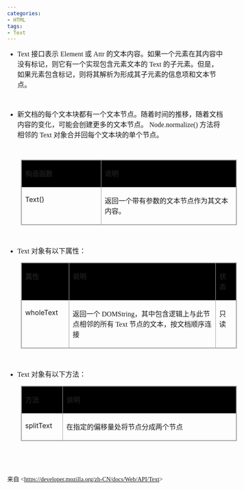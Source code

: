 ```yaml
---
categories:
- HTML
tags:
- Text
---
```


<ul>
    <li>&ZeroWidthSpace;&ZeroWidthSpace;<span style="font-family:&quot;Comic Sans MS&quot;; font-size:12pt">Text
        </span><span style="font-family:&quot;Microsoft YaHei UI&quot;; font-size:12pt">接口表示</span><span
            style="font-family:&quot;Comic Sans MS&quot;; font-size:12pt"> Element </span><span
            style="font-family:&quot;Microsoft YaHei UI&quot;; font-size:12pt">或</span><span
            style="font-family:&quot;Comic Sans MS&quot;; font-size:12pt"> Attr </span><span
            style="font-family:&quot;Microsoft YaHei UI&quot;; font-size:12pt">的文本内容。如果一个元素在其内容中没有标记，则它有一个实现包含元素文本的</span><span
            style="font-family:&quot;Comic Sans MS&quot;; font-size:12pt"> Text </span><span
            style="font-family:&quot;Microsoft YaHei UI&quot;; font-size:12pt">的子元素。但是，如果元素包含标记，则将其解析为形成其子元素的信息项和文本节点。</span>
    </li>
</ul>
<p style="margin-left:0; margin-right:0"><br></p>
<ul style="list-style-type:disc">
    <li><span
            style="font-family:&quot;Microsoft YaHei UI&quot;; font-size:12.0pt">新文档的每个文本块都有一个文本节点。随着时间的推移，随着文档内容的变化，可能会创建更多的文本节点。</span><span
            style="font-family:&quot;Comic Sans MS&quot;; font-size:12.0pt"> Node.normalize() </span><span
            style="font-family:&quot;Microsoft YaHei UI&quot;; font-size:12.0pt">方法将相邻的</span><span
            style="font-family:&quot;Comic Sans MS&quot;; font-size:12.0pt"> Text </span><span
            style="font-family:&quot;Microsoft YaHei UI&quot;; font-size:12.0pt">对象合并回每个文本块的单个节点。</span></li>
</ul>
<p style="margin-left:0; margin-right:0"><br></p>
<table border="1" cellpadding="0" cellspacing="0" summary=""
    style="border-collapse:collapse; border-color:#a3a3a3; border-style:solid; border-width:1pt; direction:ltr; margin-left:.3333in">
    <tbody>
        <tr>
            <td
                style="background-color:black; border-color:#a3a3a3; border-style:solid; border-width:1pt; vertical-align:top; width:1.7916in">
                <p style="margin-left:0; margin-right:0"><strong>构造函数</strong></p>
            </td>
            <td
                style="background-color:black; border-color:#a3a3a3; border-style:solid; border-width:1pt; vertical-align:top; width:3.1819in">
                <p style="margin-left:0; margin-right:0"><strong>说明</strong></p>
            </td>
        </tr>
        <tr>
            <td style="border-color:#a3a3a3; border-style:solid; border-width:1pt; vertical-align:top; width:1.7916in">
                <p style="margin-left:0; margin-right:0">Text()</p>
            </td>
            <td style="border-color:#a3a3a3; border-style:solid; border-width:1pt; vertical-align:top; width:3.1819in">
                <p style="margin-left:0; margin-right:0">返回一个带有参数的文本节点作为其文本内容。</p>
            </td>
        </tr>
    </tbody>
</table>
<p style="margin-left:0; margin-right:0"><br></p>
<ul style="list-style-type:disc">
    <li><span style="font-family:&quot;Comic Sans MS&quot;; font-size:12.0pt">Text</span><span
            style="font-family:&quot;Comic Sans MS&quot;; font-size:12.0pt"> </span><span
            style="font-family:&quot;Microsoft YaHei UI&quot;; font-size:12.0pt">对象有以下属性：</span></li>
</ul>
<table border="1" cellpadding="0" cellspacing="0" summary=""
    style="border-collapse:collapse; border-color:#a3a3a3; border-style:solid; border-width:1pt; direction:ltr; margin-left:.3333in">
    <tbody>
        <tr>
            <td
                style="background-color:black; border-color:#a3a3a3; border-style:solid; border-width:1pt; vertical-align:top; width:1.175in">
                <p style="margin-left:0; margin-right:0"><strong>属性</strong></p>
            </td>
            <td
                style="background-color:black; border-color:#a3a3a3; border-style:solid; border-width:1pt; vertical-align:top; width:6.0756in">
                <p style="margin-left:0; margin-right:0"><strong>说明</strong></p>
            </td>
            <td
                style="background-color:black; border-color:#a3a3a3; border-style:solid; border-width:1pt; vertical-align:top; width:.5in">
                <p style="margin-left:0; margin-right:0"><strong>状态</strong></p>
            </td>
        </tr>
        <tr>
            <td style="border-color:#a3a3a3; border-style:solid; border-width:1pt; vertical-align:top; width:1.175in">
                <p style="margin-left:0; margin-right:0">wholeText</p>
            </td>
            <td style="border-color:#a3a3a3; border-style:solid; border-width:1pt; vertical-align:top; width:6.0756in">
                <p style="margin-left:0; margin-right:0"><span
                        style="font-family:&quot;Microsoft YaHei UI&quot;">返回一个</span><span
                        style="font-family:&quot;Comic Sans MS&quot;"> DOMString</span><span
                        style="font-family:&quot;Microsoft YaHei UI&quot;">，其中包含逻辑上与此节点相邻的所有</span><span
                        style="font-family:&quot;Comic Sans MS&quot;"> Text </span><span
                        style="font-family:&quot;Microsoft YaHei UI&quot;">节点的文本，按文档顺序连接</span></p>
            </td>
            <td style="border-color:#a3a3a3; border-style:solid; border-width:1pt; vertical-align:top; width:.5in">
                <p style="margin-left:0; margin-right:0">只读</p>
            </td>
        </tr>
    </tbody>
</table>
<p style="margin-left:0; margin-right:0"><br></p>
<ul style="list-style-type:disc">
    <li><span style="font-family:&quot;Comic Sans MS&quot;; font-size:12.0pt">Text</span><span
            style="font-family:&quot;Comic Sans MS&quot;; font-size:12.0pt"> </span><span
            style="font-family:&quot;Microsoft YaHei UI&quot;; font-size:12.0pt">对象有以下方法：</span></li>
</ul>
<table border="1" cellpadding="0" cellspacing="0" summary=""
    style="border-collapse:collapse; border-color:#a3a3a3; border-style:solid; border-width:1pt; direction:ltr; margin-left:.3333in">
    <tbody>
        <tr>
            <td
                style="background-color:black; border-color:#a3a3a3; border-style:solid; border-width:1pt; vertical-align:top; width:.9402in">
                <p style="margin-left:0; margin-right:0"><strong>方法</strong></p>
            </td>
            <td
                style="background-color:black; border-color:#a3a3a3; border-style:solid; border-width:1pt; vertical-align:top; width:6.7833in">
                <p style="margin-left:0; margin-right:0"><strong>说明</strong></p>
            </td>
        </tr>
        <tr>
            <td style="border-color:#a3a3a3; border-style:solid; border-width:1pt; vertical-align:top; width:.9402in">
                <p style="margin-left:0; margin-right:0">splitText</p>
            </td>
            <td style="border-color:#a3a3a3; border-style:solid; border-width:1pt; vertical-align:top; width:6.7833in">
                <p style="margin-left:0; margin-right:0">在指定的偏移量处将节点分成两个节点</p>
            </td>
        </tr>
    </tbody>
</table>
<p style="margin-left:0; margin-right:0"><br></p>
<p style="margin-left:0; margin-right:0"><br></p>
<p><span style="font-family:&quot;Microsoft YaHei UI&quot;">来自</span><span
        style="font-family:&quot;Comic Sans MS&quot;"> &lt;</span><a
        data-cke-saved-href="https://developer.mozilla.org/zh-CN/docs/Web/API/Text"
        href="https://developer.mozilla.org/zh-CN/docs/Web/API/Text"><span
            style="font-family:&quot;Comic Sans MS&quot;">https://developer.mozilla.org/zh-CN/docs/Web/API/Text</span></a><span
        style="font-family:&quot;Comic Sans MS&quot;">&gt; </span></p>